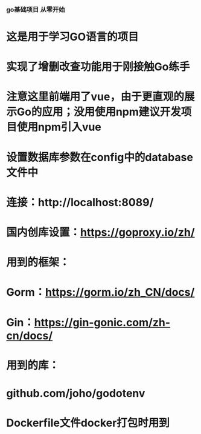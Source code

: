 ### go基础项目 从零开始

# 这是用于学习GO语言的项目
# 实现了增删改查功能用于刚接触Go练手
# 注意这里前端用了vue，由于更直观的展示Go的应用；没用使用npm建议开发项目使用npm引入vue

# 设置数据库参数在config中的database文件中
# 连接：http://localhost:8089/

# 国内创库设置：https://goproxy.io/zh/

# 用到的框架：
# Gorm：https://gorm.io/zh_CN/docs/
# Gin：https://gin-gonic.com/zh-cn/docs/

# 用到的库：
# github.com/joho/godotenv

# Dockerfile文件docker打包时用到


